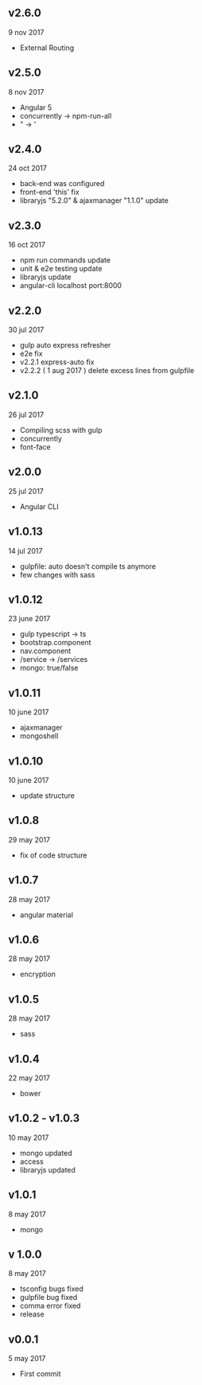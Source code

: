 ## v2.6.0
9 nov 2017

* External Routing

## v2.5.0
8 nov 2017

* Angular 5
* concurrently -> npm-run-all
* " -> '

## v2.4.0
24 oct 2017

* back-end was configured
* front-end 'this' fix
* libraryjs "5.2.0" & ajaxmanager "1.1.0" update

## v2.3.0
16 oct 2017

* npm run commands update
* unit & e2e testing update
* libraryjs update
* angular-cli localhost port:8000

## v2.2.0
30 jul 2017

* gulp auto express refresher
* e2e fix
* v2.2.1 express-auto fix
* v2.2.2 ( 1 aug 2017 ) delete excess lines from gulpfile

## v2.1.0
26 jul 2017

* Compiling scss with gulp
* concurrently
* font-face

## v2.0.0
25 jul 2017

* Angular CLI

## v1.0.13
14 jul 2017

* gulpfile: auto doesn't compile ts anymore
* few changes with sass 

## v1.0.12
23 june 2017

* gulp typescript -> ts
* bootstrap.component
* nav.component
* /service -> /services
* mongo: true/false

## v1.0.11
10 june 2017

* ajaxmanager
* mongoshell

## v1.0.10
10 june 2017

* update structure

## v1.0.8
29 may 2017

* fix of code structure

## v1.0.7
28 may 2017

* angular material

## v1.0.6
28 may 2017

* encryption

## v1.0.5
28 may 2017

* sass

## v1.0.4
22 may 2017

* bower

## v1.0.2 - v1.0.3
10 may 2017

* mongo updated
* access
* libraryjs updated

## v1.0.1
8 may 2017

* mongo

## v 1.0.0
8 may 2017

* tsconfig bugs fixed
* gulpfile bug fixed
* comma error fixed
* release

## v0.0.1
5 may 2017

* First commit